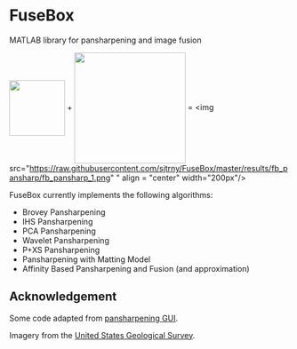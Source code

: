 FuseBox
=======

MATLAB library for pansharpening and image fusion

<img src="https://raw.githubusercontent.com/sjtrny/FuseBox/master/imagery/converted/1_MS.png" align = "center" width="100px"/>   +   <img src="https://raw.githubusercontent.com/sjtrny/FuseBox/master/imagery/converted/1_PAN.png"  align = "center" width="200px"/>   =   <img src="https://raw.githubusercontent.com/sjtrny/FuseBox/master/results/fb_pansharp/fb_pansharp_1.png" " align = "center" width="200px"/>

FuseBox currently implements the following algorithms:

- Brovey Pansharpening
- IHS Pansharpening
- PCA Pansharpening
- Wavelet Pansharpening
- P+XS Pansharpening
- Pansharpening with Matting Model
- Affinity Based Pansharpening and Fusion (and approximation)

## Acknowledgement

Some code adapted from [pansharpening GUI][1].

Imagery from the [United States Geological Survey][2].


[1]: http://www.math.ucla.edu/~wittman/pansharpening/
[2]: http://earthexplorer.usgs.gov